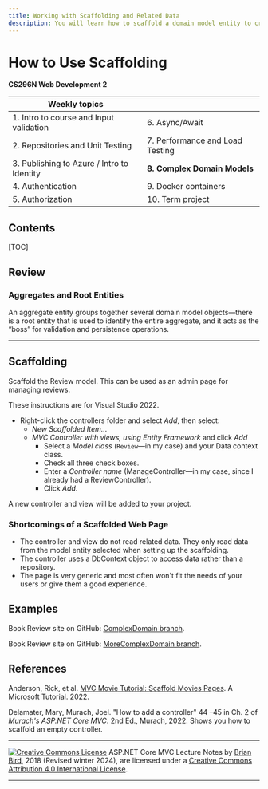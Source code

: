 ```yaml
---
title: Working with Scaffolding and Related Data
description: You will learn how to scaffold a domain model entity to create views and controller methods. You will also learn to manage the way Entity Framework handles related data.
---
```

# How to Use Scaffolding

**CS296N Web Development 2**

| Weekly topics                              |                                 |
| ------------------------------------------ | ------------------------------- |
| 1. Intro to course and Input validation    | 6. Async/Await                  |
| 2. Repositories and Unit Testing           | 7. Performance and Load Testing |
| 3. Publishing to Azure / Intro to Identity | **8. Complex Domain Models**    |
| 4. Authentication                          | 9. Docker containers            |
| 5. Authorization                           | 10. Term project                |

## Contents

[TOC]

## Review

### Aggregates and Root Entities

An aggregate entity groups together several domain model objects—there is a root entity that is used
to identify the entire aggregate, and it acts as the “boss” for validation and persistence operations.

------



## Scaffolding

Scaffold the Review model. This can be used as an admin page for managing reviews.

These instructions are for Visual Studio 2022.

- Right-click the controllers folder and select *Add*, then select:
  - *New Scaffolded Item...*
  - *MVC Controller with views, using Entity Framework* and click *Add*
    - Select a *Model class* (`Review`&mdash;in my case) and your Data context class.
    - Check all three check boxes.
    - Enter a *Controller name* (ManageController&mdash;in my case, since I already had a ReviewController).
    - Click *Add*.

A new controller and view will be added to your project.

### Shortcomings of a Scaffolded Web Page

- The controller and view do not read related data. They only read data from the model entity selected when setting up the scaffolding.
- The controller uses a DbContext object to access data rather than a repository.
- The page is very generic and most often won't fit the needs of your users or give them a good experience.



## Examples

Book Review site on GitHub: [ComplexDomain branch](https://github.com/LCC-CIT/CS296N-Example-BookReviews/tree/7-ComplexDomain).

Book Review site on GitHub: [MoreComplexDomain branch](https://github.com/LCC-CIT/CS296N-Example-BookReviews/tree/7-MoreComplexDomain).

## References

Anderson, Rick, et al. [MVC Movie Tutorial: Scaffold Movies Pages](https://docs.microsoft.com/en-us/aspnet/core/tutorials/first-mvc-app/adding-model?view=aspnetcore-3.1&tabs=visual-studio#scaffold-movie-pages-2). A Microsoft Tutorial. 2022. 

Delamater, Mary, Murach, Joel. "How to add a controller" 44 &ndash;45 in Ch. 2 of *Murach's ASP.NET Core MVC*. 2nd Ed., Murach, 2022. Shows you how to scaffold an empty controller.

------

 [![Creative Commons License](https://i.creativecommons.org/l/by/4.0/88x31.png)](http://creativecommons.org/licenses/by/4.0/) ASP.NET Core MVC Lecture Notes by [Brian Bird](https://profbird.dev), 2018 (Revised winter <time>2024</time>), are licensed under a [Creative Commons Attribution 4.0 International License](http://creativecommons.org/licenses/by/4.0/). 

------